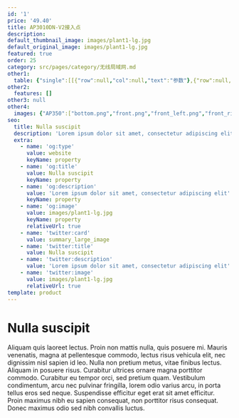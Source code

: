 ```yaml
---
id: '1'
price: '49.40'
title: AP3010DN-V2接入点
description: 
default_thumbnail_image: images/plant1-lg.jpg
default_original_image: images/plant1-lg.jpg
featured: true
order: 25
category: src/pages/category/无线局域网.md
other1: 
  table: {"single":[[{"row":null,"col":null,"text":"参数"},{"row":null,"col":null,"text":"AP3010DN-V2"}],[{"row":null,"col":null,"text":"MIMO:空间流"},{"row":null,"col":null,"text":"2×2:2"}],[{"row":null,"col":null,"text":"无线协议"},{"row":null,"col":null,"text":"802.11a/b/g/n/ac"}],[{"row":null,"col":null,"text":"工作频段"},{"row":null,"col":null,"text":"2.4G和5G"}],[{"row":null,"col":null,"text":"最高速率"},{"row":null,"col":null,"text":"1.167Gbps"}],[{"row":null,"col":null,"text":"天线类型/增益"},{"row":null,"col":null,"text":"内置天线\n\n2.4G：4dBi\n5G：6dBi"}],[{"row":null,"col":null,"text":"最大发射功率"},{"row":null,"col":null,"text":"23dBm（组合功率）"}],[{"row":null,"col":null,"text":"可同时在线的用户数量"},{"row":null,"col":null,"text":"≤128"}],[{"row":null,"col":null,"text":"尺寸（长×宽×高）"},{"row":null,"col":null,"text":"180mm×180mm×39.5mm"}],[{"row":null,"col":null,"text":"电源输入"},{"row":null,"col":null,"text":"DC 12V±10%\nPOE供电：-48V DC\n满足802.3af/at以太网供电标准"}],[{"row":null,"col":null,"text":"最大功耗"},{"row":null,"col":null,"text":"10.2W"}]]}
other2:
  features: []
other3: null
other4:
  images: {"AP350":["bottom.png","front.png","front_left.png","front_right.png","rear_top.png","top.png"]}
seo:
  title: Nulla suscipit
  description: 'Lorem ipsum dolor sit amet, consectetur adipiscing elit'
  extra:
    - name: 'og:type'
      value: website
      keyName: property
    - name: 'og:title'
      value: Nulla suscipit
      keyName: property
    - name: 'og:description'
      value: 'Lorem ipsum dolor sit amet, consectetur adipiscing elit'
      keyName: property
    - name: 'og:image'
      value: images/plant1-lg.jpg
      keyName: property
      relativeUrl: true
    - name: 'twitter:card'
      value: summary_large_image
    - name: 'twitter:title'
      value: Nulla suscipit
    - name: 'twitter:description'
      value: 'Lorem ipsum dolor sit amet, consectetur adipiscing elit'
    - name: 'twitter:image'
      value: images/plant1-lg.jpg
      relativeUrl: true
template: product
---
```


# Nulla suscipit

Aliquam quis laoreet lectus. Proin non mattis nulla, quis posuere mi. Mauris venenatis, magna at pellentesque commodo, lectus risus vehicula elit, nec dignissim nisl sapien id leo. Nulla non pretium metus, vitae finibus lectus. Aliquam in posuere risus. Curabitur ultrices ornare magna porttitor commodo. Curabitur eu tempor orci, sed pretium quam. Vestibulum condimentum, arcu nec pulvinar fringilla, lorem odio varius arcu, in porta tellus eros sed neque. Suspendisse efficitur eget erat sit amet efficitur. Proin maximus nibh eu sapien consequat, non porttitor risus consequat. Donec maximus odio sed nibh convallis luctus.